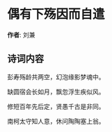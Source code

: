# 偶有下殇因而自遣

**作者**: 刘兼

## 诗词内容

彭寿殇龄共两空，幻泡缘影梦魂中。

缺圆宿会长如月，飘忽浮生疾似风。

修短百年先后定，贤愚千古是非同。

南柯太守知人意，休问陶陶塞上翁。

